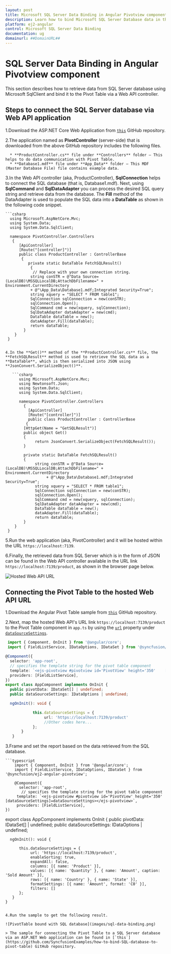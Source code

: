 ```yaml
---
layout: post
title: Microsoft SQL Server Data Binding in Angular Pivotview component | Syncfusion
description: Learn how to bind Microsoft SQL Server Database data in the Syncfusion Angular Pivotview component of Syncfusion Essential JS 2 and more.
platform: ej2-angular
control: Microsoft SQL Server Data Binding
documentation: ug
domainurl: ##DomainURL##
---
```


# SQL Server Data Binding in Angular Pivotview component

This section describes how to retrieve data from SQL Server database using Microsoft SqlClient and bind it to the Pivot Table via a Web API controller.

## Steps to connect the SQL Server database via Web API application

1.Download the ASP.NET Core Web Application from [`this`](https://github.com/SyncfusionExamples/how-to-bind-SQL-database-to-pivot-table) GitHub repository.

2.The application named as **PivotController** (server-side) that is downloaded from the above GitHub repository includes the following files.

      * **ProductController.cs** file under **Controllers** folder – This helps to do data communication with Pivot Table.
      * **Database1.mdf** file under **App_Data** folder – This MDF (Master Database File) file contains example data.

3.In the Web API controller (aka, ProductController), **SqlConnection** helps to connect the SQL database (that is, Database1.mdf). Next, using **SqlCommand** and **SqlDataAdapter** you can process the desired SQL query string and retrieve data from the database. The **Fill** method of the DataAdapter is used to populate the SQL data into a **DataTable** as shown in the following code snippet.

    ```csharp
      using Microsoft.AspNetCore.Mvc;
      using System.Data;
      using System.Data.SqlClient;

      namespace PivotController.Controllers
       {
          [ApiController]
          [Route("[controller]")]
          public class ProductController : ControllerBase
           {
              private static DataTable FetchSQLResult()
               {
                // Replace with your own connection string.
               string conSTR = @"Data Source=(LocalDB)\MSSQLLocalDB;AttachDbFilename=" + Environment.CurrentDirectory
               + @"\App_Data\Database1.mdf;Integrated Security=True";
               string xquery = "SELECT * FROM table1";
               SqlConnection sqlConnection = new(conSTR);
               sqlConnection.Open();
               SqlCommand cmd = new(xquery, sqlConnection);
               SqlDataAdapter dataAdapter = new(cmd);
               DataTable dataTable = new();
               dataAdapter.Fill(dataTable);
               return dataTable;
            }
        }
     }
 
  ```

4.In the **Get()** method of the **ProductController.cs** file, the **FetchSQLResult** method is used to retrieve the SQL data as a **DataTable**, which is then serialized into JSON using **JsonConvert.SerializeObject()**.

     ```csharp
        using Microsoft.AspNetCore.Mvc;
        using Newtonsoft.Json;
        using System.Data;
        using System.Data.SqlClient;

        namespace PivotController.Controllers
          {
            [ApiController]
            [Route("[controller]")]
            public class ProductController : ControllerBase
           {
          [HttpGet(Name = "GetSQLResult")]
          public object Get()
          {
               return JsonConvert.SerializeObject(FetchSQLResult());
          }

          private static DataTable FetchSQLResult()
          {
               string conSTR = @"Data Source=(LocalDB)\MSSQLLocalDB;AttachDbFilename=" + Environment.CurrentDirectory
                    + @"\App_Data\Database1.mdf;Integrated Security=True";
               string xquery = "SELECT * FROM table1";
               SqlConnection sqlConnection = new(conSTR);
               sqlConnection.Open();
               SqlCommand cmd = new(xquery, sqlConnection);
               SqlDataAdapter dataAdapter = new(cmd);
               DataTable dataTable = new();
               dataAdapter.Fill(dataTable);
               return dataTable;
          }
      }
   }

  ```

5.Run the web application (aka, PivotController) and it will be hosted within the URL `https://localhost:7139`.

6.Finally, the retrieved data from SQL Server which is in the form of JSON can be found in the Web API controller available in the URL link `https://localhost:7139/product`, as shown in the browser page below.

![Hosted Web API URL](images/code-web-app.png)

## Connecting the Pivot Table to the hosted Web API URL

1.Download the Angular Pivot Table sample from [`this`](https://github.com/SyncfusionExamples/how-to-bind-SQL-database-to-pivot-table) GitHub repository.

2.Next, map the hosted Web API's URL link `https://localhost:7139/product` to the Pivot Table component in `app.ts` by using the [`url`](https://ej2.syncfusion.com/angular/documentation/api/pivotview/dataSourceSettings/#url) property under [`dataSourceSettings`](https://ej2.syncfusion.com/angular/documentation/api/pivotview/dataSourceSettings/).

   ```typescript
    import { Component, OnInit } from '@angular/core';
    import { FieldListService, IDataOptions, IDataSet } from '@syncfusion/ej2-angular-pivotview';

   @Component({
     selector: 'app-root',
     // specifies the template string for the pivot table component
     template: `<ejs-pivotview #pivotview id='PivotView' height='350'    [dataSourceSettings]=dataSourceSettings></ejs-pivotview>`,
     providers: [FieldListService],
   })
   export class AppComponent implements OnInit {
     public pivotData: IDataSet[] | undefined;
     public dataSourceSettings: IDataOptions | undefined;

     ngOnInit(): void {

               this.dataSourceSettings = {
                    url: 'https://localhost:7139/product'
                    //Other codes here...
               };
          }
      }

  ```

3.Frame and set the report based on the data retrieved from the SQL database.

    ```typescript
        import { Component, OnInit } from '@angular/core';
        import { FieldListService, IDataOptions, IDataSet } from '@syncfusion/ej2-angular-pivotview';

        @Component({
          selector: 'app-root',
           // specifies the template string for the pivot table component
         template: `<ejs-pivotview #pivotview id='PivotView' height='350' [dataSourceSettings]=dataSourceSettings></ejs-pivotview>`,
         providers: [FieldListService],
    })
   export class AppComponent implements OnInit {
     public pivotData: IDataSet[] | undefined;
      public dataSourceSettings: IDataOptions | undefined;

      ngOnInit(): void {

          this.dataSourceSettings = {
               url: 'https://localhost:7139/product',
               enableSorting: true,
               expandAll: false,
               columns: [{ name: 'Product' }],
               values: [{ name: 'Quantity' }, { name: 'Amount', caption: 'Sold Amount' }],
               rows: [{ name: 'Country' }, { name: 'State' }],
               formatSettings: [{ name: 'Amount', format: 'C0' }],
               filters: []
          };
       }
    }

  ```

4.Run the sample to get the following result.

![PivotTable bound with SQL database](images/sql-data-binding.png)

> The sample for connecting the Pivot Table to a SQL Server database via an ASP.NET Web application can be found in [`this`](https://github.com/SyncfusionExamples/how-to-bind-SQL-database-to-pivot-table) GitHub repository.
